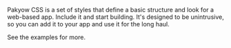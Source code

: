 Pakyow CSS is a set of styles that define a basic structure and look for a web-based app. Include it and start building. It's designed to be unintrusive, so you can add it to your app and use it for the long haul.

See the examples for more.
